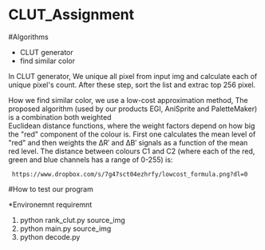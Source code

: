 # CLUT_Assignment


#Algorithms
  * CLUT generator
  * find similar color

  In CLUT generator, We unique all pixel from input img and calculate each of unique pixel's count. After these step,
  sort the list and extrac top 256 pixel.
  
  
  How we find similar color, we use a low-cost approximation method,
  The proposed algorithm (used by our products EGI, AniSprite and PaletteMaker) is a combination both weighted    
  Euclidean distance functions, where the weight factors depend on how big the "red" component of the colour is. 
  First one calculates the mean level of "red" and then weights the ΔR′ and ΔB′ signals as a function of the mean red level. The distance between colours C1 and C2 (where each of the red, green and blue channels has a range of 0-255)
  is:
     
     https://www.dropbox.com/s/7g47sct04ezhrfy/lowcost_formula.png?dl=0  
     
     
  



#How to test our program 

*Environemnt requiremnt


1. python rank_clut.py source_img
2. python main.py source_img
3. python decode.py
